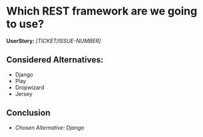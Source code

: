 # Which REST framework are we going to use?
**UserStory:** *[TICKET/ISSUE-NUMBER]*

## Considered Alternatives:
* Django
* Play
* Dropwizard
* Jersey

## Conclusion
* *Chosen Alternative: Django*